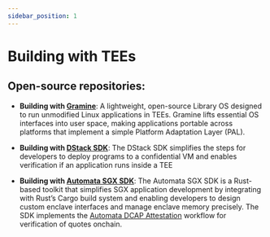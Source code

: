 ```yaml
---
sidebar_position: 1
---
```


# Building with TEEs

## Open-source repositories:

* **Building with [Gramine](https://gramineproject.io/)**: A lightweight, open-source Library OS designed to run unmodified Linux applications in TEEs. Gramine lifts essential OS interfaces into user space, making applications portable across platforms that implement a simple Platform Adaptation Layer (PAL).

* **Building with [DStack SDK](https://github.com/Dstack-TEE/dstack)**: The DStack SDK simplifies the steps for developers to deploy programs to a confidential VM and enables verification if an application runs inside a TEE

* **Building with [Automata SGX SDK](https://github.com/automata-network/automata-sgx-sdk)**: The Automata SGX SDK is a Rust-based toolkit that simplifies SGX application development by integrating with Rust’s Cargo build system and enabling developers to design custom enclave interfaces and manage enclave memory precisely. The SDK implements the [Automata DCAP Attestation](https://github.com/automata-network/automata-dcap-attestation) workflow for verification of quotes onchain.
